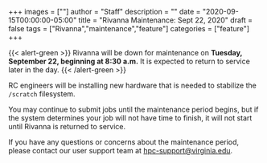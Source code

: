 +++
images = [""]
author = "Staff"
description = ""
date = "2020-09-15T00:00:00-05:00"
title = "Rivanna Maintenance: Sept 22, 2020"
draft = false
tags = ["Rivanna","maintenance","feature"]
categories = ["feature"]
+++

{{< alert-green >}}
Rivanna will be down for maintenance on <strong>Tuesday, September 22, beginning at 8:30 a.m.</strong> It is expected to return to service later in the day.
{{< /alert-green >}}

RC engineers will be installing new hardware that is needed to stabilize the `/scratch` filesystem.

You may continue to submit jobs until the maintenance period begins, but if the system determines your job will not have time to finish, it will not start until Rivanna is returned to service.

If you have any questions or concerns about the maintenance period, please contact our user support team at hpc-support@virginia.edu.
